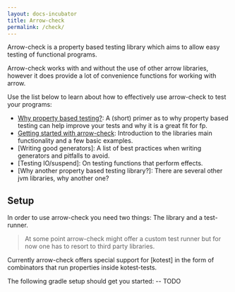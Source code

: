 ```yaml
---
layout: docs-incubator
title: Arrow-check
permalink: /check/
---
```


Arrow-check is a property based testing library which aims to allow easy testing of functional programs.

Arrow-check works with and without the use of other arrow libraries, however it does provide a lot of convenience functions for working with arrow.

Use the list below to learn about how to effectively use arrow-check to test your programs:

- [Why property based testing?](/check/why-property-based-testing): A (short) primer as to why property based testing can help improve your tests and why it is a great fit for fp.
- [Getting started with arrow-check](/check/getting-started): Introduction to the libraries main functionality and a few basic examples.
- [Writing good generators]: A list of best practices when writing generators and pitfalls to avoid.
- [Testing IO/suspend]: On testing functions that perform effects.
- [Why another property based testing library?]: There are several other jvm libraries, why another one?
<!---
Stuff for later
- [Testing the untestable]: Testing complex systems with state machines
-->

## Setup

In order to use arrow-check you need two things: The library and a test-runner.
> At some point arrow-check might offer a custom test runner but for now one has to resort to third party libraries.

Currently arrow-check offers special support for [kotest] in the form of combinators that run properties inside kotest-tests.

The following gradle setup should get you started:
-- TODO